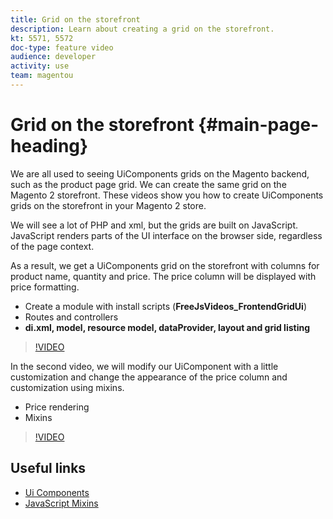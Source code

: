 ```yaml
---
title: Grid on the storefront
description: Learn about creating a grid on the storefront.
kt: 5571, 5572
doc-type: feature video
audience: developer
activity: use
team: magentou
---
```


# Grid on the storefront {#main-page-heading}

We are all used to seeing UiComponents grids on the Magento backend, such as the product page grid. We can create the same grid on the Magento 2 storefront. These videos show you how to create UiComponents grids on the storefront in your Magento 2 store.

We will see a lot of PHP and xml, but the grids are built on JavaScript. JavaScript renders parts of the UI interface on the browser side, regardless of the page context.

As a result, we get a UiComponents grid on the storefront with columns for product name, quantity and price. The price column will be displayed with price formatting.

* Create a module with install scripts (**FreeJsVideos_FrontendGridUi**)
* Routes and controllers
* **di.xml, model, resource model, dataProvider, layout and grid listing**

>[!VIDEO](https://video.tv.adobe.com/v/35759)

In the second video, we will modify our UiComponent with a little customization and change the appearance of the price column and customization using mixins.
* Price rendering
* Mixins

>[!VIDEO](https://video.tv.adobe.com/v/35760)

## Useful links 

* [Ui Components](https://devdocs.magento.com/guides/v2.4/ui_comp_guide/bk-ui_comps.html)
* [JavaScript Mixins](https://devdocs.magento.com/guides/v2.4/javascript-dev-guide/javascript/js_mixins.html)
